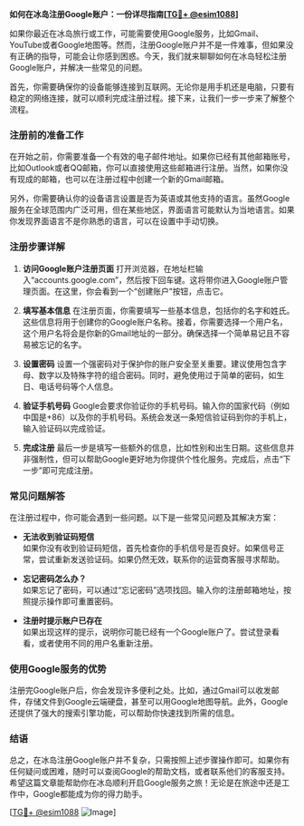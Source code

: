 **如何在冰岛注册Google账户：一份详尽指南[[TG💪+ @esim1088](https://t.me/s/esim1088)]**

如果你最近在冰岛旅行或工作，可能需要使用Google服务，比如Gmail、YouTube或者Google地图等。然而，注册Google账户并不是一件难事，但如果没有正确的指导，可能会让你感到困惑。今天，我们就来聊聊如何在冰岛轻松注册Google账户，并解决一些常见的问题。

首先，你需要确保你的设备能够连接到互联网。无论你是用手机还是电脑，只要有稳定的网络连接，就可以顺利完成注册过程。接下来，让我们一步一步来了解整个流程。

### 注册前的准备工作

在开始之前，你需要准备一个有效的电子邮件地址。如果你已经有其他邮箱账号，比如Outlook或者QQ邮箱，你可以直接使用这些邮箱进行注册。当然，如果你没有现成的邮箱，也可以在注册过程中创建一个新的Gmail邮箱。

另外，你需要确认你的设备语言设置是否为英语或其他支持的语言。虽然Google服务在全球范围内广泛可用，但在某些地区，界面语言可能默认为当地语言。如果你发现界面语言不是你熟悉的语言，可以在设置中手动切换。

### 注册步骤详解

1. **访问Google账户注册页面**
   打开浏览器，在地址栏输入“accounts.google.com”，然后按下回车键。这将带你进入Google账户管理页面。在这里，你会看到一个“创建账户”按钮，点击它。

2. **填写基本信息**
   在注册页面，你需要填写一些基本信息，包括你的名字和姓氏。这些信息将用于创建你的Google账户名称。接着，你需要选择一个用户名，这个用户名将会是你新的Gmail地址的一部分。确保选择一个简单易记且不容易被忘记的名字。

3. **设置密码**
   设置一个强密码对于保护你的账户安全至关重要。建议使用包含字母、数字以及特殊字符的组合密码。同时，避免使用过于简单的密码，如生日、电话号码等个人信息。

4. **验证手机号码**
   Google会要求你验证你的手机号码。输入你的国家代码（例如中国是+86）以及你的手机号码。系统会发送一条短信验证码到你的手机上，输入验证码以完成验证。

5. **完成注册**
   最后一步是填写一些额外的信息，比如性别和出生日期。这些信息并非强制性，但可以帮助Google更好地为你提供个性化服务。完成后，点击“下一步”即可完成注册。

### 常见问题解答

在注册过程中，你可能会遇到一些问题。以下是一些常见问题及其解决方案：

- **无法收到验证码短信**  
  如果你没有收到验证码短信，首先检查你的手机信号是否良好。如果信号正常，尝试重新发送验证码。如果仍然无效，联系你的运营商客服寻求帮助。

- **忘记密码怎么办？**  
  如果忘记了密码，可以通过“忘记密码”选项找回。输入你的注册邮箱地址，按照提示操作即可重置密码。

- **注册时提示账户已存在**  
  如果出现这样的提示，说明你可能已经有一个Google账户了。尝试登录看看，或者使用不同的用户名重新注册。

### 使用Google服务的优势

注册完Google账户后，你会发现许多便利之处。比如，通过Gmail可以收发邮件，存储文件到Google云端硬盘，甚至可以用Google地图导航。此外，Google还提供了强大的搜索引擎功能，可以帮助你快速找到所需的信息。

### 结语

总之，在冰岛注册Google账户并不复杂，只需按照上述步骤操作即可。如果你有任何疑问或困难，随时可以查阅Google的帮助文档，或者联系他们的客服支持。希望这篇文章能帮助你在冰岛顺利开启Google服务之旅！无论是在旅途中还是工作中，Google都能成为你的得力助手。

[[TG💪+ @esim1088](https://t.me/s/esim1088) ![Image](https://i.postimg.cc/4NQfJmqS/Snipaste-2025-05-13-00-14-12.png)]
